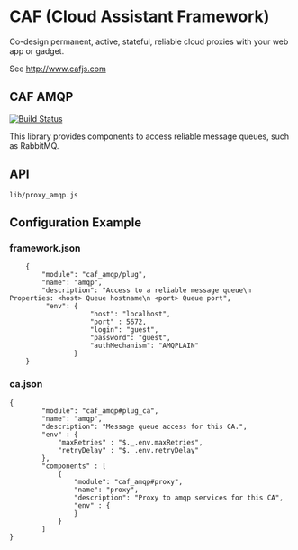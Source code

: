 # CAF (Cloud Assistant Framework)

Co-design permanent, active, stateful, reliable cloud proxies with your web app or gadget.

See http://www.cafjs.com

## CAF AMQP
[![Build Status](https://travis-ci.org/cafjs/caf_amqp.svg?branch=master)](https://travis-ci.org/cafjs/caf_amqp)


This library provides components to access reliable message queues, such as RabbitMQ.

## API

    lib/proxy_amqp.js

## Configuration Example

### framework.json

        {
            "module": "caf_amqp/plug",
            "name": "amqp",
            "description": "Access to a reliable message queue\n Properties: <host> Queue hostname\n <port> Queue port",
             "env": {
                        "host": "localhost",
                        "port" : 5672,
                        "login": "guest",
                        "password": "guest",
                        "authMechanism": "AMQPLAIN"
                    }
        }

### ca.json

    {
            "module": "caf_amqp#plug_ca",
            "name": "amqp",
            "description": "Message queue access for this CA.",
            "env" : {
                "maxRetries" : "$._.env.maxRetries",
                "retryDelay" : "$._.env.retryDelay"
            },
            "components" : [
                {
                    "module": "caf_amqp#proxy",
                    "name": "proxy",
                    "description": "Proxy to amqp services for this CA",
                    "env" : {
                    }
                }
            ]
    }
